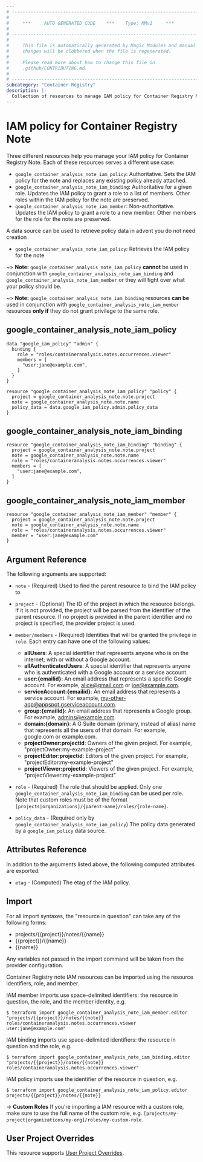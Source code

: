 ```yaml
---
# ----------------------------------------------------------------------------
#
#     ***     AUTO GENERATED CODE    ***    Type: MMv1     ***
#
# ----------------------------------------------------------------------------
#
#     This file is automatically generated by Magic Modules and manual
#     changes will be clobbered when the file is regenerated.
#
#     Please read more about how to change this file in
#     .github/CONTRIBUTING.md.
#
# ----------------------------------------------------------------------------
subcategory: "Container Registry"
description: |-
  Collection of resources to manage IAM policy for Container Registry Note
---
```


# IAM policy for Container Registry Note
Three different resources help you manage your IAM policy for Container Registry Note. Each of these resources serves a different use case:

* `google_container_analysis_note_iam_policy`: Authoritative. Sets the IAM policy for the note and replaces any existing policy already attached.
* `google_container_analysis_note_iam_binding`: Authoritative for a given role. Updates the IAM policy to grant a role to a list of members. Other roles within the IAM policy for the note are preserved.
* `google_container_analysis_note_iam_member`: Non-authoritative. Updates the IAM policy to grant a role to a new member. Other members for the role for the note are preserved.

A data source can be used to retrieve policy data in advent you do not need creation

* `google_container_analysis_note_iam_policy`: Retrieves the IAM policy for the note

~> **Note:** `google_container_analysis_note_iam_policy` **cannot** be used in conjunction with `google_container_analysis_note_iam_binding` and `google_container_analysis_note_iam_member` or they will fight over what your policy should be.

~> **Note:** `google_container_analysis_note_iam_binding` resources **can be** used in conjunction with `google_container_analysis_note_iam_member` resources **only if** they do not grant privilege to the same role.



## google_container_analysis_note_iam_policy

```hcl
data "google_iam_policy" "admin" {
  binding {
    role = "roles/containeranalysis.notes.occurrences.viewer"
    members = [
      "user:jane@example.com",
    ]
  }
}

resource "google_container_analysis_note_iam_policy" "policy" {
  project = google_container_analysis_note.note.project
  note = google_container_analysis_note.note.name
  policy_data = data.google_iam_policy.admin.policy_data
}
```

## google_container_analysis_note_iam_binding

```hcl
resource "google_container_analysis_note_iam_binding" "binding" {
  project = google_container_analysis_note.note.project
  note = google_container_analysis_note.note.name
  role = "roles/containeranalysis.notes.occurrences.viewer"
  members = [
    "user:jane@example.com",
  ]
}
```

## google_container_analysis_note_iam_member

```hcl
resource "google_container_analysis_note_iam_member" "member" {
  project = google_container_analysis_note.note.project
  note = google_container_analysis_note.note.name
  role = "roles/containeranalysis.notes.occurrences.viewer"
  member = "user:jane@example.com"
}
```


## Argument Reference

The following arguments are supported:

* `note` - (Required) Used to find the parent resource to bind the IAM policy to

* `project` - (Optional) The ID of the project in which the resource belongs.
    If it is not provided, the project will be parsed from the identifier of the parent resource. If no project is provided in the parent identifier and no project is specified, the provider project is used.

* `member/members` - (Required) Identities that will be granted the privilege in `role`.
  Each entry can have one of the following values:
  * **allUsers**: A special identifier that represents anyone who is on the internet; with or without a Google account.
  * **allAuthenticatedUsers**: A special identifier that represents anyone who is authenticated with a Google account or a service account.
  * **user:{emailid}**: An email address that represents a specific Google account. For example, alice@gmail.com or joe@example.com.
  * **serviceAccount:{emailid}**: An email address that represents a service account. For example, my-other-app@appspot.gserviceaccount.com.
  * **group:{emailid}**: An email address that represents a Google group. For example, admins@example.com.
  * **domain:{domain}**: A G Suite domain (primary, instead of alias) name that represents all the users of that domain. For example, google.com or example.com.
  * **projectOwner:projectid**: Owners of the given project. For example, "projectOwner:my-example-project"
  * **projectEditor:projectid**: Editors of the given project. For example, "projectEditor:my-example-project"
  * **projectViewer:projectid**: Viewers of the given project. For example, "projectViewer:my-example-project"

* `role` - (Required) The role that should be applied. Only one
    `google_container_analysis_note_iam_binding` can be used per role. Note that custom roles must be of the format
    `[projects|organizations]/{parent-name}/roles/{role-name}`.

* `policy_data` - (Required only by `google_container_analysis_note_iam_policy`) The policy data generated by
  a `google_iam_policy` data source.

## Attributes Reference

In addition to the arguments listed above, the following computed attributes are
exported:

* `etag` - (Computed) The etag of the IAM policy.

## Import

For all import syntaxes, the "resource in question" can take any of the following forms:

* projects/{{project}}/notes/{{name}}
* {{project}}/{{name}}
* {{name}}

Any variables not passed in the import command will be taken from the provider configuration.

Container Registry note IAM resources can be imported using the resource identifiers, role, and member.

IAM member imports use space-delimited identifiers: the resource in question, the role, and the member identity, e.g.
```
$ terraform import google_container_analysis_note_iam_member.editor "projects/{{project}}/notes/{{note}} roles/containeranalysis.notes.occurrences.viewer user:jane@example.com"
```

IAM binding imports use space-delimited identifiers: the resource in question and the role, e.g.
```
$ terraform import google_container_analysis_note_iam_binding.editor "projects/{{project}}/notes/{{note}} roles/containeranalysis.notes.occurrences.viewer"
```

IAM policy imports use the identifier of the resource in question, e.g.
```
$ terraform import google_container_analysis_note_iam_policy.editor projects/{{project}}/notes/{{note}}
```

-> **Custom Roles** If you're importing a IAM resource with a custom role, make sure to use the
 full name of the custom role, e.g. `[projects/my-project|organizations/my-org]/roles/my-custom-role`.

## User Project Overrides

This resource supports [User Project Overrides](https://registry.terraform.io/providers/hashicorp/google/latest/docs/guides/provider_reference#user_project_override).
